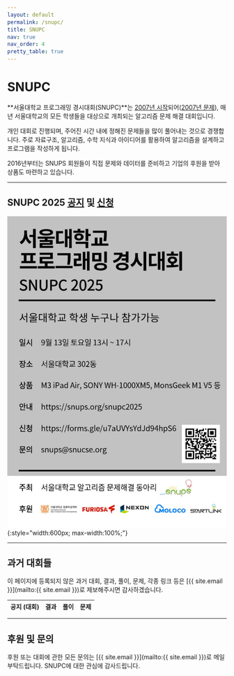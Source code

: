 ```yaml
---
layout: default
permalink: /snupc/
title: SNUPC
nav: true
nav_order: 4
pretty_table: true
---
```


# SNUPC

**서울대학교 프로그래밍 경시대회(SNUPC)**는 [2007년 시작](https://algospot.com/forum/read/139/)되어([2007년 문제](/assets/pdf/snupc0_2007.pdf)), 매년 서울대학교의 모든 학생들을 대상으로 개최되는 알고리즘 문제 해결 대회입니다.

개인 대회로 진행되며, 주어진 시간 내에 정해진 문제들을 많이 풀어내는 것으로 경쟁합니다. 주로 자료구조, 알고리즘, 수학 지식과 아이디어를 활용하여 알고리즘을 설계하고 프로그램을 작성하게 됩니다.

2016년부터는 SNUPS 회원들이 직접 문제와 데이터를 준비하고 기업의 후원을 받아 상품도 마련하고 있습니다.

---

## SNUPC 2025 [공지](/snupc2025/) 및 [신청](https://forms.gle/3477BGwDZjyFk97E7)
![SNUPC 2025](/assets/img/poster/snupc2025.jpeg){:style="width:600px; max-width:100%;"}

---

## 과거 대회들

이 페이지에 등록되지 않은 과거 대회, 결과, 풀이, 문제, 각종 링크 등은 [{{ site.email }}](mailto:{{ site.email }})로 제보해주시면 감사하겠습니다.

<table id="table-snupc" data-toggle="table" data-url="{{ '/assets/json/snupc-links.json' | relative_url }}">
  <thead>
    <tr>
      <th data-field="announce" data-align="center">공지 (대회)</th>
      <th data-field="result" data-align="center">결과</th>
      <th data-field="solution" data-align="center">풀이</th>
      <th data-field="problem" data-align="center">문제</th>
    </tr>
  </thead>
</table>

<script src="https://code.jquery.com/jquery-latest.min.js"></script>
<script>
$(document).ready(function() {
  $('#table-snupc').bootstrapTable({
    columns: [{ field: 'announce', align: 'center',
      formatter: function(value, row, index) {
        let year = value ? `<a href="${value}" target="_blank">${row.year}</a>` : row.year;
        if (row.div1contest && row.div2contest) return `${year} (<a href="${row.div1contest}" target="_blank">Div1</a> <a href="${row.div2contest}" target="_blank">Div2</a>)`;
        if (row.contest) return `${year} (<a href="${row.contest}" target="_blank">대회</a>)`;
        return year;
      }
    }, { field: 'result', align: 'center',
      formatter: function(value, row, index) {
        if (value) return `<a href="${value}" target="_blank">결과</a>`;
        if (row.div1result && row.div2result) return `<a href="${row.div1result}" target="_blank">Div1</a> <a href="${row.div2result}" target="_blank">Div2</a>`;
        return '';
      }
    }, { field: 'solution', align: 'center',
      formatter: function(value, row, index) {
        return value ? `<a href="${value}" target="_blank">풀이</a>` : '';
      }
    }, { field: 'problem', align: 'center',
      formatter: function(value, row, index) {
        return value ? `<a href="${value}" target="_blank">문제</a>` : '';
      }
    }]
  });
});
</script>

---

## 후원 및 문의
후원 또는 대회에 관한 모든 문의는 [{{ site.email }}](mailto:{{ site.email }})로 메일 부탁드립니다. SNUPC에 대한 관심에 감사드립니다.
